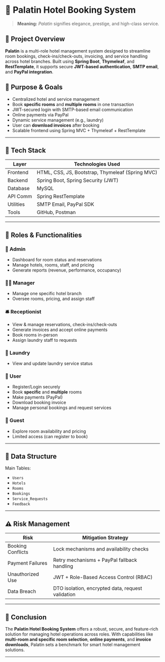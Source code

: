 # 🏨 Palatin Hotel Booking System

> **Meaning:** *Palatin* signifies elegance, prestige, and high-class service.

## 📘 Project Overview

**Palatin** is a multi-role hotel management system designed to streamline room bookings, check-ins/check-outs, invoicing, and service handling across hotel branches. Built using **Spring Boot**, **Thymeleaf**, and **RestTemplate**, it supports secure **JWT-based authentication**, **SMTP email**, and **PayPal integration**.

## 🎯 Purpose & Goals

- Centralized hotel and service management  
- Book **specific rooms** and **multiple rooms** in one transaction  
- JWT-secured login with SMTP-based email communication  
- Online payments via PayPal  
- Dynamic service management (e.g., laundry)  
- User can **download invoices** after booking 
- Scalable frontend using Spring MVC + Thymeleaf + RestTemplate  

---

## 📌 Tech Stack

| Layer       | Technologies Used                                        |
|-------------|----------------------------------------------------------|
| Frontend    | HTML, CSS, JS, Bootstrap, Thymeleaf (Spring MVC)        |
| Backend     | Spring Boot, Spring Security (JWT)          |
| Database    | MySQL                                                   |
| API Comm    | Spring RestTemplate                                      |
| Utilities   | SMTP Email, PayPal SDK                                   |
| Tools       | GitHub, Postman                                          |

---

## 🔐 Roles & Functionalities

### 👑 Admin
- Dashboard for room status and reservations  
- Manage hotels, rooms, staff, and pricing  
- Generate reports (revenue, performance, occupancy)  

### 🧑‍💼 Manager
- Manage one specific hotel branch  
- Oversee rooms, pricing, and assign staff  

### 🛎️ Receptionist
- View & manage reservations, check-ins/check-outs  
- Generate invoices and accept online payments  
- Book rooms in-person  
- Assign laundry staff to requests  

### 🧺 Laundry
- View and update laundry service status  

### 👤 User
- Register/Login securely  
- Book **specific** and **multiple** rooms  
- Make payments (PayPal)  
- Download booking invoice  
- Manage personal bookings and request services  

### 👀 Guest
- Explore room availability and pricing  
- Limited access (can register to book)  

---

## 🔄 Data Structure

Main Tables:  
- `Users`  
- `Hotels`  
- `Rooms`  
- `Bookings`  
- `Service_Requests`  
- `Feedback`  

---

## ⚠️ Risk Management

| Risk              | Mitigation Strategy                                 |
|-------------------|------------------------------------------------------|
| Booking Conflicts | Lock mechanisms and availability checks              |
| Payment Failures  | Retry mechanisms + PayPal fallback handling          |
| Unauthorized Use  | JWT + Role-Based Access Control (RBAC)              |
| Data Breach       | DTO isolation, encrypted data, request validation    |

---

## 📌 Conclusion

The **Palatin Hotel Booking System** offers a robust, secure, and feature-rich solution for managing hotel operations across roles. With capabilities like **multi-room and specific room selection**, **online payments**, and **invoice downloads**, Palatin sets a benchmark for smart hotel management solutions.

---
